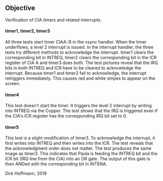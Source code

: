 ## Objective

Verification of CIA timers and related interrupts.

#### timer1, timer2, timer3

All three tests start timer CIAA::B in the vsync handler. When the timer underflows, a level 2 interrupt is issued. In the interrupt handler, the three tests try different methods to acknowledge the interrupt. timer1 clears the corresponding bit in INTREQ, timer2 clears the corresponding bit in the ICR register of CIA A and timer3 does both. The test pictures reveal that the IRQ bits in both INTREQ and ICR have to be cleared to acknowledge the interrupt. Because timer1 and timer2 fail to acknowledge, the interrupt retriggers immediately. This causes red and white stripes to appear on the screen. 

#### timer4

This test doesn't start the timer. It triggers the level 2 interrupt by writing into INTREQ via the Copper. The test shows that the IRQ is triggered even if the CIA's ICR register has the corresponding IRQ bit set to 0.

#### timer5

This test is a slight modification of timer3. To acknowledge the interrupt, it first writes into INTREQ and then writes into the ICR. The test reveals that the acknowledgment order does not matter. The test produces the same image as timer3. This indicates that Paula is feeding the INTREQ bit and the ICR bit (IRQ line from the CIA) into an OR gate. The output of this gate is then ANDed with the corresponding bit in INTENA. 


Dirk Hoffmann, 2019
